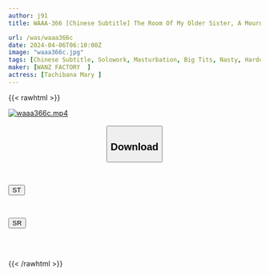 ```yaml
---
author: j91
title: WAAA-366 [Chinese Subtitle] The Room Of My Older Sister, A Mourner, Smells Like Masturbation And She Has A Full Erection! A Dried Fish Woman Who Was In Heat After 10 Years Turned Me Into A Meat Vibrator While Shaking Her Big Breasts! ! Tachibana Mary

url: /was/waaa366c
date: 2024-04-06T06:10:00Z
image: "waaa366c.jpg"
tags: [Chinese Subtitle, Solowork, Masturbation, Big Tits, Nasty, Hardcore, Incest, Huge Butt	]
maker: [WANZ FACTORY  ]
actress: [Tachibana Mary ]
---
```



{{< rawhtml >}}

<div class="video" data-videoid="Wow8Azb3O0FAZY">
    <a href="javascript:;">
        <img src="/was/waaa366c/waaa366c.jpg" width="WIDTH" height="HEIGHT" alt="waaa366c.mp4" loading="lazy">
    </a>
</div>

<script type="text/javascript" src="https://j91.asia/asset/on-demand-st.js"></script>

<br>
  <link rel="stylesheet" href="https://j91.asia/asset/bs5.css">
  
  <center>
  <button class="btn btn-primary" type="button" data-bs-toggle="collapse" data-bs-target=".multi-collapse" aria-expanded="false" aria-controls="multiCollapseExample1 multiCollapseExample2"><h2>Download</h2></button></center>
</p>
<div class="row">
  <div class="col">
    <div class="collapse multi-collapse" id="multiCollapseExample1">
      <div class="card card-body">
	      	      <br>
<div class="buttons">  
<p><a href="https://streamtape.to/v/Wow8Azb3O0FAZY" target="_blank"><button class="btn-hover color-3"><i class="fa fa-download"></i> ST</button></a></p></div>
    </div>
  </div>
</div>
  <div class="col">
    <div class="collapse multi-collapse" id="multiCollapseExample2">
      <div class="card card-body">
	      <br>
<div class="buttons">
<p><a href="https://rubystm.com/9r2gpimrarzf" target="_blank"><button class="btn-hover color-9"><i class="fa fa-download"></i> SR</button></a></p></div>
<br><br>
      </div>
    </div>
  </div>
</div>

{{< /rawhtml >}}